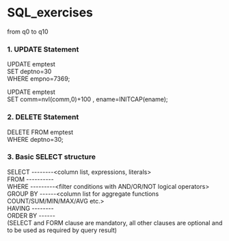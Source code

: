 # SQL_exercises
from q0 to q10

### 1. UPDATE Statement
UPDATE emptest  
SET deptno=30  
WHERE empno=7369;

UPDATE emptest  
SET comm=nvl(comm,0)+100 , ename=INITCAP(ename);

### 2. DELETE Statement
DELETE FROM emptest  
WHERE deptno=30;

### 3. Basic SELECT structure 
SELECT --------<column list, expressions, literals>   
FROM ----------<table list>  
WHERE ---------<filter conditions with AND/OR/NOT logical operators> 
GROUP BY ------<column list for aggregate functions COUNT/SUM/MIN/MAX/AVG etc.>  
HAVING --------<filter conditions for grouping results>  
ORDER BY ------<column list for sorting result set>  
(SELECT and FORM clause are mandatory, all other clauses are optional and to be used as required by query result)  
